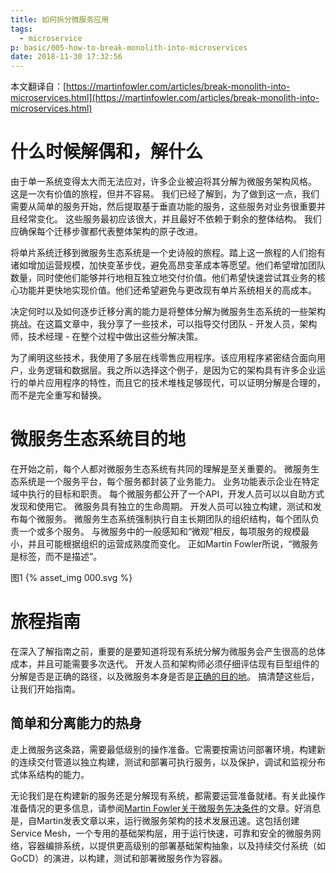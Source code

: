 ```yaml
---
title: 如何拆分微服务应用
tags:
  - microservice
p: basic/005-how-to-break-monolith-into-microservices
date: 2018-11-30 17:32:56
---
```


本文翻译自：[https://martinfowler.com/articles/break-monolith-into-microservices.html](https://martinfowler.com/articles/break-monolith-into-microservices.html)

# 什么时候解偶和，解什么

由于单一系统变得太大而无法应对，许多企业被迫将其分解为微服务架构风格。 这是一次有价值的旅程，但并不容易。 我们已经了解到，为了做到这一点，我们需要从简单的服务开始，然后提取基于垂直功能的服务，这些服务对业务很重要并且经常变化。 这些服务最初应该很大，并且最好不依赖于剩余的整体结构。 我们应确保每个迁移步骤都代表整体架构的原子改进。

将单片系统迁移到微服务生态系统是一个史诗般的旅程。踏上这一旅程的人们抱有诸如增加运营规模，加快变革步伐，避免高昂变革成本等愿望。他们希望增加团队数量，同时使他们能够并行地相互独立地交付价值。他们希望快速尝试其业务的核心功能并更快地实现价值。他们还希望避免与更改现有单片系统相关的高成本。

决定何时以及如何逐步迁移分离的能力是将整体分解为微服务生态系统的一些架构挑战。在这篇文章中，我分享了一些技术，可以指导交付团队 - 开发人员，架构师，技术经理 - 在整个过程中做出这些分解决策。

为了阐明这些技术，我使用了多层在线零售应用程序。该应用程序紧密结合面向用户，业务逻辑和数据层。我之所以选择这个例子，是因为它的架构具有许多企业运行的单片应用程序的特性，而且它的技术堆栈足够现代，可以证明分解是合理的，而不是完全重写和替换。

# 微服务生态系统目的地
在开始之前，每个人都对微服务生态系统有共同的理解是至关重要的。 微服务生态系统是一个服务平台，每个服务都封装了业务能力。 业务功能表示企业在特定域中执行的目标和职责。 每个微服务都公开了一个API，开发人员可以以自助方式发现和使用它。 微服务具有独立的生命周期。 开发人员可以独立构建，测试和发布每个微服务。 微服务生态系统强制执行自主长期团队的组织结构，每个团队负责一个或多个服务。 与微服务中的一般感知和“微观”相反，每项服务的规模最小，并且可能根据组织的运营成熟度而变化。 正如Martin Fowler所说，“微服务是标签，而不是描述”。

图1
{% asset_img 000.svg %}

# 旅程指南
在深入了解指南之前，重要的是要知道将现有系统分解为微服务会产生很高的总体成本，并且可能需要多次迭代。 开发人员和架构师必须仔细评估现有巨型组件的分解是否是正确的路径，以及微服务本身是否是[正确的目的地](https://martinfowler.com/articles/microservice-trade-offs.html)。 搞清楚这些后，让我们开始指南。

## 简单和分离能力的热身
走上微服务这条路，需要最低级别的操作准备。它需要按需访问部署环境，构建新的连续交付管道以独立构建，测试和部署可执行服务，以及保护，调试和监视分布式体系结构的能力。

无论我们是在构建新的服务还是分解现有系统，都需要运营准备就绪。有关此操作准备情况的更多信息，请参阅[Martin Fowler关于微服务先决条件](https://martinfowler.com/bliki/MicroservicePrerequisites.html)的文章。好消息是，自Martin发表文章以来，运行微服务架构的技术发展迅速。这包括创建Service Mesh，一个专用的基础架构层，用于运行快速，可靠和安全的微服务网络，容器编排系统，以提供更高级别的部署基础架构抽象，以及持续交付系统（如GoCD）的演进，以构建，测试和部署微服务作为容器。




